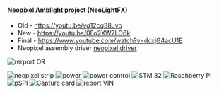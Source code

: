 <!-- This section is about the introduction -->

#### Neopixel Amblight project (NeoLightFX)
- Old - https://youtu.be/yg12cg38Jvo
- New - https://youtu.be/0Fo2XW7LO6k
- Final - https://www.youtube.com/watch?v=dcxjG4acU1E
- Neopixel assembly driver [neopixel driver](NeopixelDriver.md)

![rerport OR](pictures/zakljucekOR.png)

![neopixel strip](pictures/Neopixel_strip.png)
![power](pictures/power.png)
![power control](pictures/power_control.png)
![STM 32](pictures/STM32.png)
![Rasphberry PI](pictures/Rasphberry_PI.png)
![pSPI](pictures/SPI.png)
![Capture card](pictures/CaptureCard.png)
![report VIN](pictures/zakljucekVIN.png)

